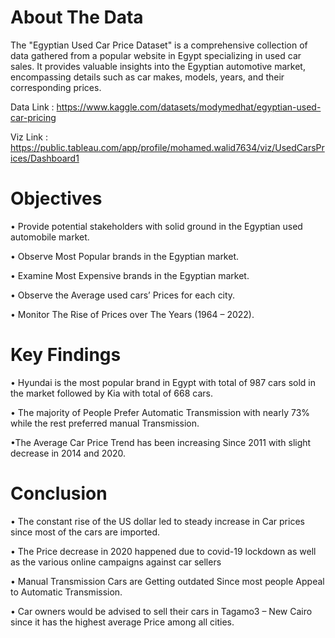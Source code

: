 # About The Data
The "Egyptian Used Car Price Dataset" is a comprehensive collection of data gathered from a popular website in Egypt specializing in used car sales. It provides valuable insights into the Egyptian automotive market, encompassing details such as car makes, models, years, and their corresponding prices.

Data Link : https://www.kaggle.com/datasets/modymedhat/egyptian-used-car-pricing 

Viz Link : https://public.tableau.com/app/profile/mohamed.walid7634/viz/UsedCarsPrices/Dashboard1
# Objectives
•	Provide potential stakeholders with solid ground in the Egyptian used automobile market.

•	Observe Most Popular brands in the Egyptian market.

•	Examine Most Expensive brands in the Egyptian market.

•	Observe the Average used cars’ Prices for each city.

•	Monitor The Rise of Prices over The Years (1964 – 2022).

# Key Findings
•	Hyundai is the most popular brand in Egypt with total of 987 cars sold in the market followed by Kia with total of 668 cars.

•	The majority of People Prefer Automatic Transmission with nearly 73% while the rest preferred manual Transmission.

•The Average Car Price Trend has been increasing Since 2011 with slight decrease in 2014 and 2020.

# Conclusion
•	The constant rise of the US dollar led to steady increase in Car prices since most of the cars are imported.

•	The Price decrease in 2020 happened due to covid-19 lockdown as well as the various online campaigns against car sellers 

•	Manual Transmission Cars are Getting outdated Since most people Appeal to Automatic Transmission.

•	Car owners would be advised to sell their cars in Tagamo3 – New Cairo since it has the highest average Price among all cities.
